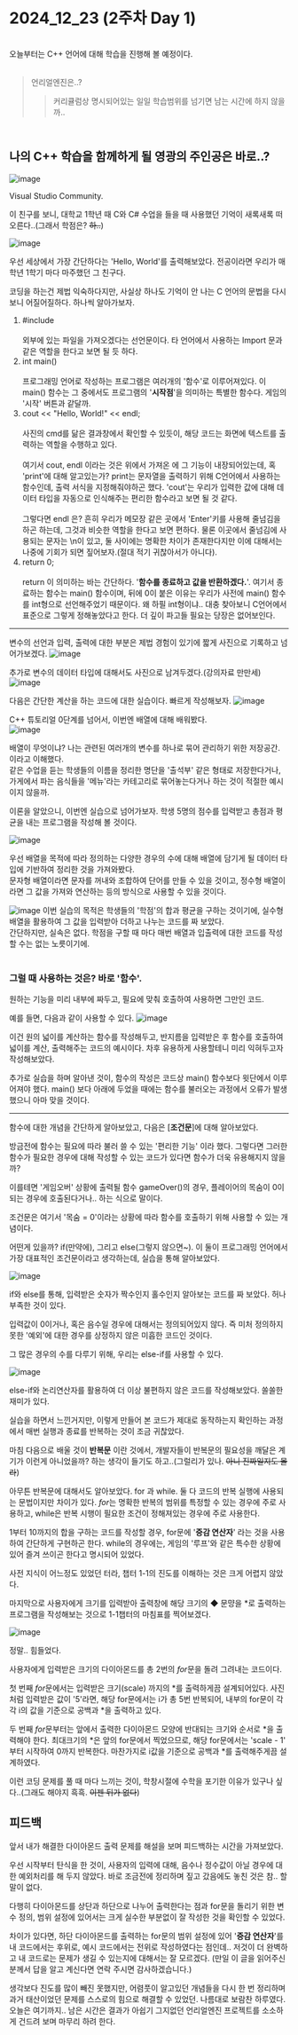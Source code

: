 # 2024_12_23 (2주차 Day 1)
<br>
오늘부터는 C++ 언어에 대해 학습을 진행해 볼 예정이다. <br><br>

> 언리얼엔진은..?
> > 커리큘럼상 명시되어있는 일일 학습범위를 넘기면 남는 시간에 하지 않을까.. <br>

<br> 나의 C++ 학습을 함께하게 될 영광의 주인공은 바로..? <br>
---
![image](https://github.com/user-attachments/assets/40860c11-a41d-4dec-9cf9-4576deb713fe)

Visual Studio Community. <br>

이 친구를 보니, 대학교 1학년 때 C와 C# 수업을 들을 때 사용했던 기억이 새록새록 떠오른다..(그래서 학점은? ~~하..~~) <br>

![image](https://github.com/user-attachments/assets/eaf072da-ddea-43b7-a445-dee46ffe4693)

우선 세상에서 가장 간단하다는 'Hello, World'를 출력해보았다. 전공이라면 우리가 매 학년 1학기 마다 마주했던 그 친구다. <br>

코딩을 하는건 제법 익숙하다지만, 사실상 하나도 기억이 안 나는 C 언어의 문법을 다시보니 어질어질하다. 하나씩 알아가보자. <br>

1. #include <br><br>
  외부에 있는 파일을 가져오겠다는 선언문이다. 타 언어에서 사용하는 Import 문과 같은 역할을 한다고 보면 될 듯 하다. <br>
2. int main() <br><br>
  프로그래밍 언어로 작성하는 프로그램은 여러개의 '함수'로 이루어져있다. 이 main() 함수는 그 중에서도 프로그램의 '**시작점**'을 의미하는 특별한 함수다. 게임의 '시작' 버튼과 같달까. <br>
3. cout << "Hello, World!" << endl; <br><br>
  사진의 cmd를 닮은 결과창에서 확인할 수 있듯이, 해당 코드는 화면에 텍스트를 출력하는 역할을 수행하고 있다. <br><br>
  여기서 cout, endl 이라는 것은 위에서 가져온 <iostream>에 그 기능이 내장되어있는데, 혹 'print'에 대해 알고있는가? print는 문자열을 출력하기 위해 C언어에서 사용하는 함수인데, 출력 서식을 지정해줘야하곤 했다. 'cout'는 우리가 입력한 값에 대해 데이터 타입을 자동으로 인식해주는 편리한 함수라고 보면 될 것 같다. <br><br>
  그렇다면 endl 은? 흔히 우리가 메모장 같은 곳에서 'Enter'키를 사용해 줄넘김을 하곤 하는데, 그것과 비슷한 역할을 한다고 보면 편하다. 물론 이곳에서 줄넘김에 사용되는 문자는 \n이 있고, 둘 사이에는 명확한 차이가 존재한다지만 이에 대해서는 나중에 기회가 되면 짚어보자.(절대 적기 귀찮아서가 아니다). <br>
4. return 0; <br><br>
  return 이 의미하는 바는 간단하다. '**함수를 종료하고 값을 반환하겠다.**'. 여기서 종료하는 함수는 main() 함수이며, 뒤에 0이 붙은 이유는 우리가 사전에 main() 함수를 int형으로 선언해주었기 때문이다. 왜 하필 int형이냐.. 대충 찾아보니 C언어에서 표준으로 그렇게 정해놓았다고 한다. 더 깊이 파고들 필요는 당장은 없어보인다. <br>
  
---

변수의 선언과 입력, 출력에 대한 부분은 제법 경험이 있기에 짧게 사진으로 기록하고 넘어가보겠다.
![image](https://github.com/user-attachments/assets/3ab16f09-7c11-4201-83b7-7b3970b67e0b)

추가로 변수의 데이터 타입에 대해서도 사진으로 남겨두겠다.(강의자료 만만세)
![image](https://github.com/user-attachments/assets/6b0c11db-97c5-447e-921e-da7ff7340974)

다음은 간단한 계산을 하는 코드에 대한 실습이다. 빠르게 작성해보자.
![image](https://github.com/user-attachments/assets/34529c16-22a5-4b61-bf74-a5974bbc99e0)

C++ 튜토리얼 0단계를 넘어서, 이번엔 배열에 대해 배워봤다. <br>
![image](https://github.com/user-attachments/assets/bd58cafd-59c6-4a25-8cc9-9d5540cc441e)

배열이 무엇이냐? 나는 관련된 여러개의 변수를 하나로 묶어 관리하기 위한 저장공간. 이라고 이해했다. <br>
같은 수업을 듣는 학생들의 이름을 정리한 명단을 '출석부' 같은 형태로 저장한다거나, 가게에서 파는 음식들을 '메뉴'라는 카테고리로 묶어놓는다거나 하는 것이 적절한 예시이지 않을까. <br>

이론을 알았으니, 이번엔 실습으로 넘어가보자. 학생 5명의 점수를 입력받고 총점과 평균을 내는 프로그램을 작성해 볼 것이다. <br>

![image](https://github.com/user-attachments/assets/f9ef8975-d06c-48b8-80b9-d8fed8b4bdf6)

우선 배열을 목적에 따라 정의하는 다양한 경우의 수에 대해 배열에 담기게 될 데이터 타입에 기반하여 정리한 것을 가져와봤다. <br>
문자형 배열이라면 문자를 꺼내와 조합하여 단어를 만들 수 있을 것이고, 정수형 배열이라면 그 값을 가져와 연산하는 등의 방식으로 사용할 수 있을 것이다. <br>

![image](https://github.com/user-attachments/assets/60be3768-2d6e-4518-8f05-a3c9a28ef1e0)
이번 실습의 목적은 학생들의 '학점'의 합과 평균을 구하는 것이기에, 실수형 배열을 활용하여 그 값을 입력받아 더하고 나누는 코드를 짜 보았다. <br>
간단하지만, 실속은 없다. 학점을 구할 때 마다 매번 배열과 입출력에 대한 코드를 작성할 수는 없는 노릇이기에. <br><br>

### 그럴 때 사용하는 것은? 바로 '함수'.

원하는 기능을 미리 내부에 짜두고, 필요에 맞춰 호출하여 사용하면 그만인 코드.<br>

예를 들면, 다음과 같이 사용할 수 있다.
![image](https://github.com/user-attachments/assets/7851de25-49ba-4d4b-988b-3d16a5cbf28a) <br>

이건 원의 넓이를 계산하는 함수를 작성해두고, 반지름을 입력받은 후 함수를 호출하여 넓이를 계산, 출력해주는 코드의 예시이다. 차후 유용하게 사용할테니 미리 익혀두고자 작성해보았다. <br>

추가로 실습을 하며 알아낸 것이, 함수의 작성은 코드상 main() 함수보다 윗단에서 이루어져야 했다. main() 보다 아래에 두었을 때에는 함수를 불러오는 과정에서 오류가 발생했으니 아마 맞을 것이다. <br>

---

함수에 대한 개념을 간단하게 알아보았고, 다음은 [**조건문**]에 대해 알아보았다.

방금전에 함수는 필요에 따라 불러 쓸 수 있는 '편리한 기능' 이라 했다. 그렇다면 그러한 함수가 필요한 경우에 대해 작성할 수 있는 코드가 있다면 함수가 더욱 유용해지지 않을까? <br>

이를테면 '게임오버' 상황에 출력될 함수 gameOver()의 경우, 플레이어의 목숨이 0이 되는 경우에 호출된다거나.. 하는 식으로 말이다. <br>

조건문은 여기서 '목숨 = 0'이라는 상황에 따라 함수를 호출하기 위해 사용할 수 있는 개념이다. <br>

어떤게 있을까? if(만약에), 그리고 else(그렇지 않으면~). 이 둘이 프로그래밍 언어에서 가장 대표적인 조건문이라고 생각하는데, 실습을 통해 알아보았다. <br>

![image](https://github.com/user-attachments/assets/de1365cc-20c5-4427-a801-28ad200cfb0c)

if와 else를 통해, 입력받은 숫자가 짝수인지 홀수인지 알아보는 코드를 짜 보았다. 허나 부족한 것이 있다. <br>

입력값이 0이거나, 혹은 음수일 경우에 대해서는 정의되어있지 않다. 즉 미처 정의하지 못한 '예외'에 대한 경우를 상정하지 않은 미흡한 코드인 것이다. <br>

그 많은 경우의 수를 다루기 위해, 우리는 else-if를 사용할 수 있다. <br>

![image](https://github.com/user-attachments/assets/f2bb07fb-0683-438e-a40c-73275e7cfaa9) <br>

else-if와 논리연산자를 활용하여 더 이상 불편하지 않은 코드를 작성해보았다. 쏠쏠한 재미가 있다. <br>

실습을 하면서 느낀거지만, 이렇게 만들어 본 코드가 제대로 동작하는지 확인하는 과정에서 매번 실행과 종료를 반복하는 것이 조금 귀찮았다. <br>

마침 다음으로 배울 것이 **반복문** 이란 것에서, 개발자들이 반복문의 필요성을 깨달은 계기가 이런게 아니었을까? 하는 생각이 들기도 하고..(그럴리가 있나. ~~아니 진짜일지도 몰라~~) <br>

아무튼 반복문에 대해서도 알아보았다. for 과 while. 둘 다 코드의 반복 실행에 사용되는 문법이지만 차이가 있다. *for*는 명확한 반복의 범위를 특정할 수 있는 경우에 주로 사용하고, while은 반복 시행이 필요한 조건이 정해져있는 경우에 주로 사용한다. <br>

1부터 10까지의 합을 구하는 코드를 작성할 경우, for문에 '**증감 연산자**' 라는 것을 사용하여 간단하게 구현하곤 한다. while의 경우에는, 게임의 '루프'와 같은 특수한 상황에 있어 즐겨 쓰이곤 한다고 명시되어 있었다.<br>

사전 지식이 어느정도 있었던 터라, 챕터 1-1의 진도를 이해하는 것은 크게 어렵지 않았다. <br>

마지막으로 사용자에게 크기를 입력받아 출력창에 해당 크기의 ◆ 문먕을 *로 출력하는 프로그램을 작성해보는 것으로 1-1챕터의 마침표를 찍어보겠다. <br>

![image](https://github.com/user-attachments/assets/11d388ab-622c-4051-9fc6-0311c452515b)

정말.. 힘들었다. <br>

사용자에게 입력받은 크기의 다이아몬드를 총 2번의 *for*문을 돌려 그려내는 코드이다. <br>

첫 번째 *for*문에서는 입력받은 크기(scale) 까지의 *를 출력하게끔 설계되어있다. 사진처럼 입력받은 값이 '5'라면, 해당 for문에서는 i가 총 5번 반복되어, 내부의 for문이 각각 i의 값을 기준으로 공백과 *을 출력하고 있다.<br>

두 번째 *for*문부터는 앞에서 출력한 다이아몬드 모양에 반대되는 크기와 순서로 *을 출력해야 한다. 최대크기의 *은 앞의 for문에서 찍었으므로, 해당 for문에서는 'scale - 1' 부터 시작하여 0까지 반복한다. 마찬가지로 i값을 기준으로 공백과 *를 출력해주게끔 설계하였다. <br>

이런 코딩 문제를 풀 때 마다 느끼는 것이, 학창시절에 수학을 포기한 이유가 있구나 싶다..(그래도 해야지 흑흑. ~~이젠 뒤가 없다~~) <br>

## 피드백

앞서 내가 해결한 다이아몬드 출력 문제를 해설을 보며 피드백하는 시간을 가져보았다. <br>

우선 시작부터 탄식을 한 것이, 사용자의 입력에 대해, 음수나 정수값이 아닐 경우에 대한 예외처리를 해 두지 않았다. 바로 조금전에 정리하며 짚고 갔음에도 놓친 것은 참.. 할 말이 없다. <br>

다행히 다이아몬드를 상단과 하단으로 나누어 출력한다는 점과 for문을 돌리기 위한 변수 정의, 범위 설정에 있어서는 크게 실수한 부분없이 잘 작성한 것을 확인할 수 있었다. <br>

차이가 있다면, 하단 다이아몬드를 출력하는 for문의 범위 설정에 있어 '**증감 연산자**'를 내 코드에서는 후위로, 예시 코드에서는 전위로 작성하였다는 점인데.. 저것이 더 완벽하고 내 코드로는 문제가 생길 수 있는지에 대해서는 잘 모르겠다. (만일 이 글을 읽어주신 분께서 답을 알고 계신다면 연락 주시면 감사하겠습니다.) <br>

생각보다 진도를 많이 빼진 못했지만, 어렴풋이 알고있던 개념들을 다시 한 번 정리하며 과거 태산이었던 문제를 스스로의 힘으로 해결할 수 있었던. 나름대로 보람찬 하루였다. 오늘은 여기까지.. 남은 시간은 결과가 아쉽기 그지없던 언리얼엔진 프로젝트를 소소하게 건드려 보며 마무리 하려 한다.
